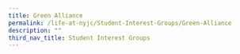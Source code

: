 ```yaml
---
title: Green Alliance
permalink: /life-at-nyjc/Student-Interest-Groups/Green-Alliance
description: ""
third_nav_title: Student Interest Groups
---
```

